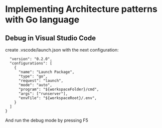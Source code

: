 # Implementing Architecture patterns with Go language

## Debug in Visual Studio Code
create .vscode/launch.json with the next configuration:
```
  "version": "0.2.0",
  "configurations": [
    {
      "name": "Launch Package",
      "type": "go",
      "request": "launch",
      "mode": "auto",
      "program": "${workspaceFolder}/cmd",
      "args": ["runserver"],
      "envFile": "${workspaceRoot}/.env",
    }
  ]
}
```
And run the debug mode by pressing F5